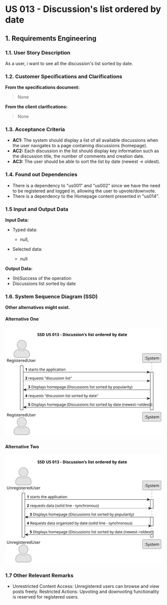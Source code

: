 # US 013 - Discussion's list ordered by date

## 1. Requirements Engineering


### 1.1. User Story Description

As a user, i want to see all the discussion's list sorted by date.
	

### 1.2. Customer Specifications and Clarifications 


**From the specifications document:**

>None



**From the client clarifications:**

>None


### 1.3. Acceptance Criteria


* **AC1:** The system should display a list of all available discussions when the user navigates to a page containing discussions (homepage).
* **AC2:** Each discussion in the list should display key information such as the discussion title, the number of comments and creation date.
* **AC3:** The user should be able to sort the list by date (newest -> oldest).


### 1.4. Found out Dependencies


* There is a dependency to "us001" and "us002" since we have the need to be registered and logged in, allowing the user to upvote/downvote.
* There is a dependency to the Homepage content presented in "us014".


### 1.5 Input and Output Data


**Input Data:**

* Typed data:
	* null, 
	
	
	
	
* Selected data:
	* null


**Output Data:**

* (In)Success of the operation
* Discussions list sorted by date


### 1.6. System Sequence Diagram (SSD)

**Other alternatives might exist.**

#### Alternative One

![System Sequence Diagram - Alternative One](svg/us013-system-sequence-diagram-alternative-one.svg)

#### Alternative Two

![System Sequence Diagram - Alternative Two](svg/us013-system-sequence-diagram-alternative-two.svg)

### 1.7 Other Relevant Remarks

* Unrestricted Content Access: Unregistered users can browse and view posts freely.
Restricted Actions: Upvoting and downvoting functionality is reserved for registered users.